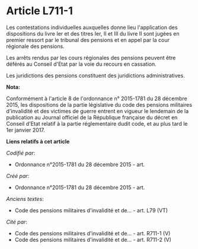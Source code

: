 # Article L711-1

Les contestations individuelles auxquelles donne lieu l'application des dispositions du livre Ier et des titres Ier, II et
III du livre II sont jugées en premier ressort par le tribunal des pensions et en appel par la cour régionale des pensions.

Les arrêts rendus par les cours régionales des pensions peuvent être déférés au Conseil d'Etat par la voie du recours en
cassation.

Les juridictions des pensions constituent des juridictions administratives.

**Nota:**

Conformément à l'article 8 de l'ordonnance n° 2015-1781 du 28 décembre 2015, les dispositions de la partie législative du
code des pensions militaires d'invalidité et des victimes de guerre entrent en vigueur le lendemain de la publication au
Journal officiel de la République française du décret en Conseil d'Etat relatif à la partie réglementaire dudit code, et au
plus tard le 1er janvier 2017.

**Liens relatifs à cet article**

_Codifié par_:

  - Ordonnance n°2015-1781 du 28 décembre 2015 - art.

_Créé par_:

  - Ordonnance n°2015-1781 du 28 décembre 2015 - art.

_Anciens textes_:

  - Code des pensions militaires d'invalidité et de... - art. L79 (VT)

_Cité par_:

  - Code des pensions militaires d'invalidité et de... - art. R711-1 (V)
  - Code des pensions militaires d'invalidité et de... - art. R711-2 (V)

